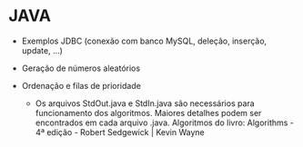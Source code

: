 JAVA
====
  - Exemplos JDBC (conexão com banco MySQL, deleção, inserção, update, ...)

  - Geração de números aleatórios

  - Ordenação e filas de prioridade
      - Os arquivos StdOut.java e StdIn.java são necessários para funcionamento dos algoritmos. Maiores detalhes podem ser encontrados em cada arquivo .java. Algoritmos do livro: Algorithms - 4ª edição - Robert Sedgewick | Kevin Wayne

  

